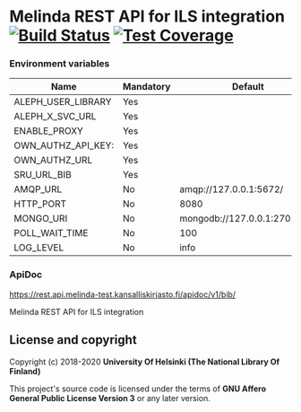 # Melinda REST API for ILS integration [![Build Status](https://travis-ci.org/NatLibFi/melinda-rest-api-http.svg)](https://travis-ci.org/NatLibFi/melinda-rest-api-http) [![Test Coverage](https://codeclimate.com/github/NatLibFi/melinda-rest-api-http/badges/coverage.svg)](https://codeclimate.com/github/NatLibFi/melinda-rest-api-http/coverage)

### Environment variables
| Name               | Mandatory | Default                      |
|--------------------|-----------|------------------------------|
| ALEPH_USER_LIBRARY | Yes       |                              |
| ALEPH_X_SVC_URL    | Yes       |                              |
| ENABLE_PROXY       | Yes       |                              |
| OWN_AUTHZ_API_KEY: | Yes       |                              |
| OWN_AUTHZ_URL      | Yes       |                              |
| SRU_URL_BIB        | Yes       |                              |
| AMQP_URL           | No        | amqp://127.0.0.1:5672/       |
| HTTP_PORT          | No        | 8080                         |
| MONGO_URI          | No        | mongodb://127.0.0.1:27017/db |
| POLL_WAIT_TIME     | No        | 100                          |
| LOG_LEVEL          | No        | info                         |

### ApiDoc
https://rest.api.melinda-test.kansalliskirjasto.fi/apidoc/v1/bib/

Melinda REST API for ILS integration

## License and copyright

Copyright (c) 2018-2020 **University Of Helsinki (The National Library Of Finland)**

This project's source code is licensed under the terms of **GNU Affero General Public License Version 3** or any later version.
